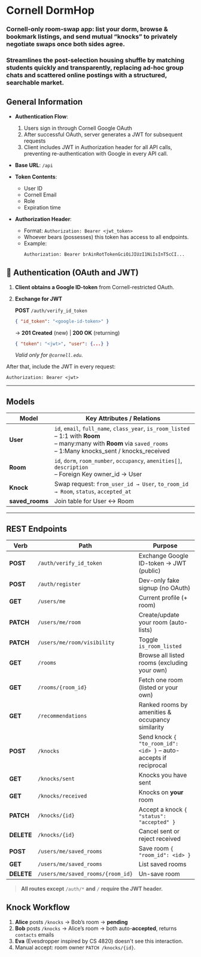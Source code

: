 # Cornell DormHop
### Cornell-only room-swap app: list your dorm, browse & bookmark listings, and send mutual “knocks” to privately negotiate swaps once both sides agree.
### Streamlines the post-selection housing shuffle by matching students quickly and transparently, replacing ad-hoc group chats and scattered online postings with a structured, searchable market.

## General Information
- **Authentication Flow**:
  1. Users sign in through Cornell Google OAuth
  2. After successful OAuth, server generates a JWT for subsequent requests
  3. Client includes JWT in Authorization header for all API calls, preventing re-authentication with Google in every API call.

- **Base URL**: `/api`
- **Token Contents**:
  - User ID
  - Cornell Email
  - Role
  - Expiration time

- **Authorization Header**:
  - Format: `Authorization: Bearer <jwt_token>`
  - Whoever bears (possesses) this token has access to all endpoints.
  - Example:
    ```http
    Authorization: Bearer brAinRotTokenGciOiJIUzI1NiIsInT5cCI...
    ```


## 🔐 Authentication (OAuth and JWT)

1. **Client obtains a Google ID-token** from Cornell-restricted OAuth.
2. **Exchange for JWT**

   **POST** `/auth/verify_id_token`

   ```json
   { "id_token": "<google-id-token>" }
   ```

   → **201 Created** (new) | **200 OK** (returning)

   ```json
   { "token": "<jwt>", "user": {...} }
   ```

   *Valid only for `@cornell.edu`.*

After that, include the JWT in every request:

```
Authorization: Bearer <jwt>
```

---

## Models

| Model | Key Attributes / Relations |
|-------|----------------------------|
| **User** | `id`, `email`, `full_name`, `class_year`, `is_room_listed`<br>– 1:1 with **Room**<br>– many:many with **Room** via `saved_rooms`<br>– 1:Many knocks_sent / knocks_received |
| **Room** | `id`, `dorm`, `room_number`, `occupancy`, `amenities[]`, `description`<br>– Foreign Key owner_id → User |
| **Knock** | Swap request: `from_user_id → User`, `to_room_id → Room`, `status`, `accepted_at` |
| **saved_rooms** | Join table for User ↔ Room |

---

## REST Endpoints

| Verb       | Path                              | Purpose                                                          |
| ---------- | --------------------------------- | ---------------------------------------------------------------- |
| **POST**   | `/auth/verify_id_token`           | Exchange Google ID-token → JWT (public)                          |
| **POST**   | `/auth/register`                  | Dev-only fake signup (no OAuth)                                  |
| **GET**    | `/users/me`                       | Current profile (+ room)                                         |
| **PATCH**  | `/users/me/room`                  | Create/update your room (auto-lists)                             |
| **PATCH**  | `/users/me/room/visibility`       | Toggle `is_room_listed`                                          |
| **GET**    | `/rooms`                          | Browse all listed rooms (excluding your own)                     |
| **GET**    | `/rooms/{room_id}`                | Fetch one room (listed or your own)                              |
| **GET**    | `/recommendations`                | Ranked rooms by amenities & occupancy similarity                 |
| **POST**   | `/knocks`                         | Send knock `{ "to_room_id": <id> }` – auto-accepts if reciprocal |
| **GET**    | `/knocks/sent`                    | Knocks you have sent                                             |
| **GET**    | `/knocks/received`                | Knocks on **your** room                                          |
| **PATCH**  | `/knocks/{id}`                    | Accept a knock `{ "status": "accepted" }`                        |
| **DELETE** | `/knocks/{id}`                    | Cancel sent or reject received                                   |
| **POST**   | `/users/me/saved_rooms`           | Save room `{ "room_id": <id> }`                                  |
| **GET**    | `/users/me/saved_rooms`           | List saved rooms                                                 |
| **DELETE** | `/users/me/saved_rooms/{room_id}` | Un-save room                                                     |
> **All routes except** `/auth/*` **and** `/` **require the JWT header.**

## Knock Workflow

1. **Alice** posts `/knocks` → Bob’s room → **pending**
2. **Bob** posts `/knocks` → Alice’s room → both auto-**accepted**, returns `contacts` emails
3. **Eva** (Evesdropper inspired by CS 4820) doesn't see this interaction.
4. Manual accept: room owner `PATCH /knocks/{id}`.
